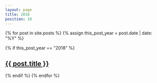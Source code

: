 ```yaml
---
layout: page
title: 2018
position: 10
---
```

<div class="posts">
  {% for post in site.posts %}
  {% assign this_post_year = post.date | date: "%Y" %}

  {% if this_post_year == "2018" %}
  <div class="post">
    <h2 class="post-title">
      <a href="{{ site.baseurl }}{{ post.url }}">
        {{ post.title }}
      </a>
    </h2>
  </div>
  {% endif %}
  {% endfor %}
</div>
